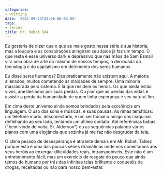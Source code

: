 ```yaml
---
categories:
- writting
date: '2021-09-13T23:06:06-03:00'
tags:
- series
title: Mr. Robot S04
---
```


Eu gostaria de dizer que o que eu mais gosto nessa série é sua história, mas a loucura e as conspirações atingiram seu ápice já faz um tempo. O que resta é esse universo dark e depressivo que nas mãos de Sam Esmail vira uma obra de arte do niilismo de nossos tempos, a derrocada da tecnologia e do capitalismo em detrimento dos seres humanos.

Eu disse seres humanos? Eles praticamente não existem aqui. A maioria alienados, muitos cometendo as maldades de sempre. Uma minoria massacrada pelo sistema. É lá que residem os heróis. Os que ainda estão vivos, anestesiados por suas perdas. Ou pior que as perdas das vidas é assistir a perda da humanidade de quem tinha esperança e seu natural fim.

Em cima deste universo ainda somos brindados pela excelência em linguagem. O uso dos sons e músicas, e suas pausas. As rimas temáticas: um telefone mudo, desconectado, e um ser humano amigo das máquinas definhando ao seu lado, tentando um último contato. Até referências bobas ("bem-vindo de volta, Sr. Alderson") ou as sequências pulando vários planos com uma elegância que sozinha já me faz não desgrudar da tela.

O clima pesado de desesperança é atraente demais em Mr. Robot. Talvez porque esta é uma das poucas séries dramáticas onde nos conectamos aos seus heróis ao enxergar dificuldades reais, intransponíveis. Este não é um entretenimento fácil, mas um exercício de resgate do pouco que ainda temos de humano por trás das infinitas telas brilhante e coquetéis de drogas, receitadas ou não para nosso bem-estar.


